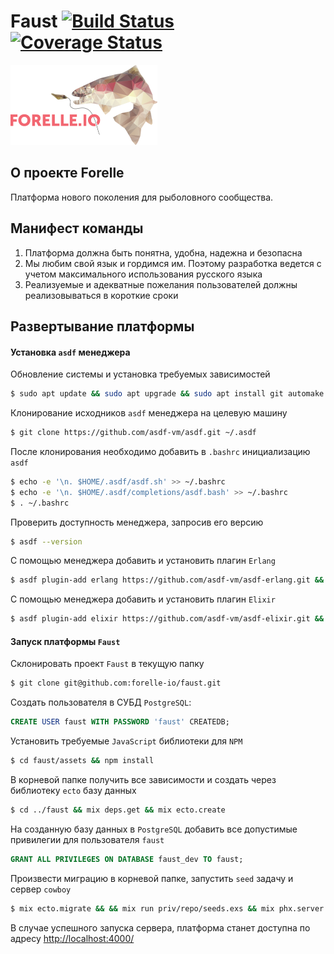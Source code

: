 # Faust [![Build Status](https://api.travis-ci.com/forelle-io/faust.png?branch=master)](https://travis-ci.org/forelle-io/faust) [![Coverage Status](https://coveralls.io/repos/github/forelle-io/faust/badge.svg)](https://coveralls.io/github/forelle-io/faust)

<img src="https://github.com/forelle-io/faust/blob/master/assets/static/images/logotype.png" height="128">

## О проекте Forelle
Платформа нового поколения для рыболовного сообщества.

## Манифест команды
1. Платформа должна быть понятна, удобна, надежна и безопасна
2. Мы любим свой язык и гордимся им. Поэтому разработка ведется с учетом максимального использования русского языка
3. Реализуемые и адекватные пожелания пользователей должны реализовываться в короткие сроки

## Развертывание платформы

#### Установка `asdf` менеджера

Обновление системы и установка требуемых зависимостей
```bash
$ sudo apt update && sudo apt upgrade && sudo apt install git automake autoconf libreadline-dev libncurses-dev libssl-dev libyaml-dev libxslt-dev libffi-dev libtool unixodbc-dev openjdk-11-jre openjdk-11-jdk fop libncurses5-dev unixodbc-dev g++ libssl-dev libwxgtk3.0-dev xsltproc libwxbase3.0-dev libqt4-opengl-dev libgtk2.0-dev inotify-tools curl
```
Клонирование исходников `asdf` менеджера на целевую машину
```bash
$ git clone https://github.com/asdf-vm/asdf.git ~/.asdf
```

После клонирования необходимо добавить в `.bashrc` инициализацию `asdf`
```bash
$ echo -e '\n. $HOME/.asdf/asdf.sh' >> ~/.bashrc
$ echo -e '\n. $HOME/.asdf/completions/asdf.bash' >> ~/.bashrc
$ . ~/.bashrc
```

Проверить доступность менеджера, запросив его версию
```bash
$ asdf --version
```

С помощью менеджера добавить и установить плагин `Erlang`
```bash
$ asdf plugin-add erlang https://github.com/asdf-vm/asdf-erlang.git && asdf install erlang 21.3.2
```

С помощью менеджера добавить и установить плагин `Elixir`
```bash
$ asdf plugin-add elixir https://github.com/asdf-vm/asdf-elixir.git && asdf install elixir 1.8.1
```

#### Запуск платформы `Faust`

Склонировать проект `Faust` в текущую папку
```bash
$ git clone git@github.com:forelle-io/faust.git
```

Создать пользователя в СУБД `PostgreSQL`:
```sql
CREATE USER faust WITH PASSWORD 'faust' CREATEDB;
```

Установить требуемые `JavaScript` библиотеки для `NPM`
```bash
$ cd faust/assets && npm install
```

В корневой папке получить все зависимости и создать через библиотеку `ecto` базу данных
```bash
$ cd ../faust && mix deps.get && mix ecto.create
```

На созданную базу данных в `PostgreSQL` добавить все допустимые привилегии для пользователя `faust`
```sql
GRANT ALL PRIVILEGES ON DATABASE faust_dev TO faust;
```

Произвести миграцию в корневой папке, запустить `seed` задачу и сервер `cowboy`
```bash
$ mix ecto.migrate && && mix run priv/repo/seeds.exs && mix phx.server
```

В случае успешного запуска сервера, платформа станет доступна по адресу [http://localhost:4000/](http://localhost:4000/)
